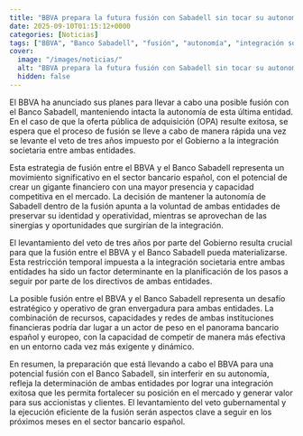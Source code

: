 ```yaml
---
title: "BBVA prepara la futura fusión con Sabadell sin tocar su autonomía"
date: 2025-09-10T01:15:12+0000
categories: [Noticias]
tags: ["BBVA", "Banco Sabadell", "fusión", "autonomía", "integración societaria", "sinergias", "mercado."]
cover:
  image: "/images/noticias/"
  alt: "BBVA prepara la futura fusión con Sabadell sin tocar su autonomía"
  hidden: false
---
```


El BBVA ha anunciado sus planes para llevar a cabo una posible fusión con el Banco Sabadell, manteniendo intacta la autonomía de esta última entidad. En el caso de que la oferta pública de adquisición (OPA) resulte exitosa, se espera que el proceso de fusión se lleve a cabo de manera rápida una vez se levante el veto de tres años impuesto por el Gobierno a la integración societaria entre ambas entidades.

Esta estrategia de fusión entre el BBVA y el Banco Sabadell representa un movimiento significativo en el sector bancario español, con el potencial de crear un gigante financiero con una mayor presencia y capacidad competitiva en el mercado. La decisión de mantener la autonomía de Sabadell dentro de la fusión apunta a la voluntad de ambas entidades de preservar su identidad y operatividad, mientras se aprovechan de las sinergias y oportunidades que surgirían de la integración.

El levantamiento del veto de tres años por parte del Gobierno resulta crucial para que la fusión entre el BBVA y el Banco Sabadell pueda materializarse. Esta restricción temporal impuesta a la integración societaria entre ambas entidades ha sido un factor determinante en la planificación de los pasos a seguir por parte de los directivos de ambas entidades.

La posible fusión entre el BBVA y el Banco Sabadell representa un desafío estratégico y operativo de gran envergadura para ambas entidades. La combinación de recursos, capacidades y redes de ambas instituciones financieras podría dar lugar a un actor de peso en el panorama bancario español y europeo, con la capacidad de competir de manera más efectiva en un entorno cada vez más exigente y dinámico.

En resumen, la preparación que está llevando a cabo el BBVA para una potencial fusión con el Banco Sabadell, sin interferir en su autonomía, refleja la determinación de ambas entidades por lograr una integración exitosa que les permita fortalecer su posición en el mercado y generar valor para sus accionistas y clientes. El levantamiento del veto gubernamental y la ejecución eficiente de la fusión serán aspectos clave a seguir en los próximos meses en el sector bancario español.
